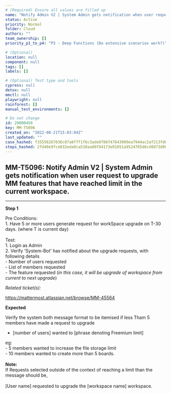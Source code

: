 ```yaml
---
# (Required) Ensure all values are filled up
name: "Notify Admin V2 | System Admin gets notification when user request to upgrade MM features that have reached limit in the current workspace."
status: Active
priority: Normal
folder: Cloud
authors: ""
team_ownership: []
priority_p1_to_p4: "P3 - Deep Functions (Do extensive scenarios work?)"

# (Optional)
location: null
component: null
tags: []
labels: []

# (Optional) Test type and tools
cypress: null
detox: null
mmctl: null
playwright: null
rainforest: []
manual_test_environments: []

# Do not change
id: 29000458
key: MM-T5096
created_on: "2022-08-21T15:03:04Z"
last_updated: ""
case_hashed: f35556267036c87a8fff1f6c3ade8f86f47643909ea7944ac2af213fd6aa50e0eb7fb7a6f81b91ee9334af1f4c2bbd4c
steps_hashed: 2fd40e9fce032eda0ca510aad0f84173e01051a9524765d6c40d73d80835c4e109b7e45e23604dadc180510984377302
---
```


<!-- (Auto-generated) Based on frontmatter's "key" and "name" -->

## MM-T5096: Notify Admin V2 | System Admin gets notification when user request to upgrade MM features that have reached limit in the current workspace.

---

**Step 1**

Pre Conditions:\
1\. Have 5 or more users generate request for workSpace upgrade on T-30 days. (where T is current day)\
\
Test:\
1\. Login as Admin\
2\. Verify 'System-Bot' has notified about the upgrade requests, with following details\
\- Number of users requested\
\- List of members requested\
\- The feature requested (_in this case, it will be upgrade of workspace from current to next upgrade_)

_Related ticket(s):_

<https://mattermost.atlassian.net/browse/MM-45564>

**Expected**

Verify the system both message format to be itemised if less Tham 5 members have made a request to upgrade

- \[number of users] wanted to \[phrase denoting Freemium limit]

eg:\
\- 5 members wanted to increase the file storage limit\
\- 10 members wanted to create more than 5 boards.\
\
**Note:**\
If Requests selected outside of the context of reaching a limit than the message should be,\
\
\[User name] requested to upgrade the \[workspace name] workspace.
